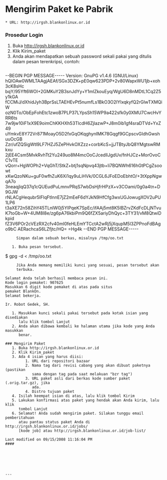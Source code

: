# Mengirim Paket ke Pabrik

    * URL: ​http://irgsh.blankonlinux.or.id
    
### Prosedur Login
   1. Buka ​http://irgsh.blankonlinux.or.id
   2. Klik ​Kirim_paket
   3. Anda akan mendapatkan sebuah password sekali pakai yang ditulis dalam
      pesan terenkripsi, contoh:
      ```
--BEGIN PGP MESSAGE-----
Version: GnuPG v1.4.6 (GNU/Linux)
hQIOAw0WMLTAAgjAEAf/SGx3DZK+pE0qw623PDP+2v80WapxWU1jb+xoh3cK8sHc
bqY/95Yft6WOI+2GMKuY2B3snJdYy+Y1mlZkouEyq/WgU6D8nMDtL1Cq2Z5y1kGA
fCCMiJ/dXhidJyh3BprSsLTAEHEvPt5numfLs1BkO3O2IYlxqkyfQ2rGlwTXMQiW
ozN0To/ObEpFohEtc1zwoB7PLP37LYpsSh15WP9a422sfk0y0XMU7CwcHvYRR6ts
7w9jw10iF1xX9E9oimChKKHXh53TlcdH6ZjlazwP+J8m0ib1gf4sraDTVd+YxZ49
uYmkvE8Y72Vr871MoayO5D2fxGqOKqghynIMK78Gqgf9GCpscvGIdhGwshuuOcGB
Zzr/ufZQSigWtl9LF7HZJ5ZePHvkOXZzz+corbKcS+jjJTBtyJbQ8YMgtswRMkxu
2jEE4Csm5MvkRvhTt2Yu249uo8M4mcOoCJcedllJgdUv/fnHJCz+MorOvoCC1vTE
vQorr+HgWOPh2+VqGhT/StkZ+btj1sqNpvq43jtb+li7BQNWh616hGtPCgZsoowt
xKwQzoNKu+guF0wfhZuK6Xi1qy9uLiHVk/0CGL6JFoEDoEbhtO/+3tXppNgwqA7o
3neaqjlqQ37q1cQUEudPuLmnvPRqS7wbDsHjfrHPzX+v3COami/0g0a4tn+D9GJW
rNLACgHequbr5IFlqFtInnE7jZ2mEeF6dYJkN9HfCfg3wxUGJowugXOV2uPU1LP6
t3aXE72n58ZihY45TLnIW0j5YIPqeK7SpEc/ifAAj5mt8K5IBZrvZKdFcDLjNTvu
K7toGb+W+4UM8I8e/zg6pA76kbiPm9Q6fZX5ariyDhQyc+3TY31/vM8QtwiDkpid
fZ3V6POr2cVEzRX2cfv40mI0feHLEmYTCctA2wRj5jXqupM5l3ZPPnoFdBAgo9bC
AERachcaS6LZfjtc/HQ=
=Hg4k
--END PGP MESSAGE-----
```
     Simpan dalam sebuah berkas, misalnya /tmp/oo.txt
     
   1. Buka pesan tersebut.
```
$ gpg -d < /tmp/oo.txt
```
     Jika Anda memang memiliki kunci yang sesuai, pesan tersebut akan
     terbuka.
     
Selamat Anda telah berhasil membaca pesan ini.
Kode login pemaket: 907625
Masukkan 6 digit kode pemaket di atas pada situs
pemaket BlankOn.
Selamat bekerja.

Ir. Robot Gedek, SH.

   1. Masukkan kunci sekali pakai tersebut pada kotak isian yang disediakan
      lalu klik tombol Lanjut
   2. Anda akan dibawa kembali ke halaman utama jika kode yang Anda masukkan
      benar.
      
### Mengirim Paket
   1. Buka ​http://irgsh.blankonlinux.or.id
   2. Klik ​Kirim_paket
   3. Ada 4 isian yang harus diisi:
         1. URL dari repositori bazaar
         2. Nama tag dari revisi cabang yang akan dibuat paketnya (pastikan
            sama dengan tag pada saat melakuan "bzr tag")
         3. URL paket asli dari berkas kode sumber paket (.orig.tar.gz), jika
            ada.
         4. Distro tujuan paket
   4. Isilah keempat isian di atas, lalu klik tombol Kirim
   5. Lakukan konfirmasi atas paket yang hendak akan Anda kirim, lalu klik
      tombol Lanjut
   6. Selamat! Anda sudah mengirim paket. Silakan tunggu email pemberitahuan
      atau pantau status paket Anda di http://irgsh.blankonlinux.or.id/jobs/
      [kode job] atau ​http://irgsh.blankonlinux.or.id/job-list/
      
Last modified on 09/15/2008 11:16:04 PM
#### 
    
 
 
 
 
 
---
 
